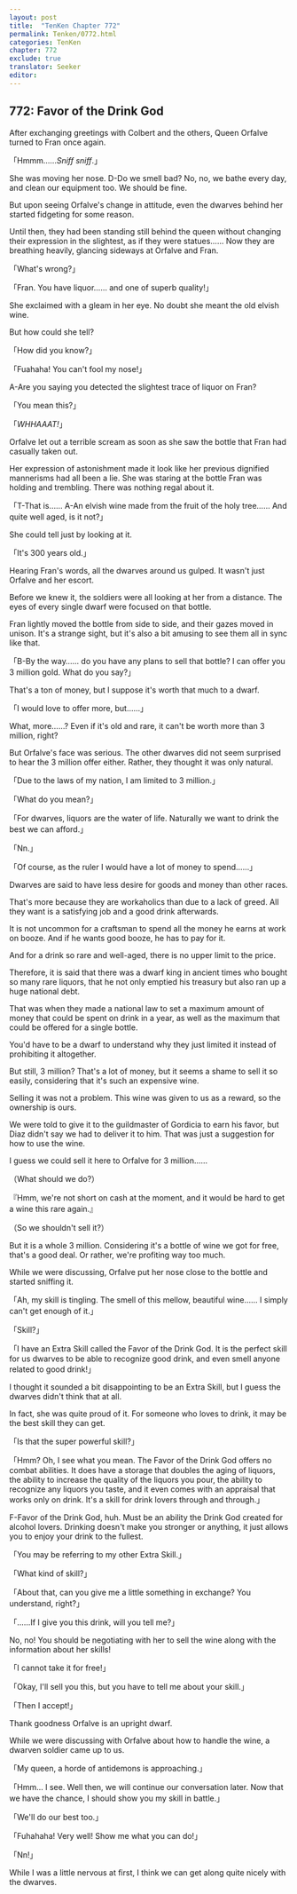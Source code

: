 ```yaml
---
layout: post
title:  "TenKen Chapter 772"
permalink: Tenken/0772.html
categories: TenKen
chapter: 772
exclude: true
translator: Seeker
editor: 
---
```

<h2>772: Favor of the Drink God</h2>

After exchanging greetings with Colbert and the others, Queen Orfalve turned to Fran once again.

「Hmmm……*Sniff sniff*.」

She was moving her nose. D-Do we smell bad? No, no, we bathe every day, and clean our equipment too. We should be fine.

But upon seeing Orfalve's change in attitude, even the dwarves behind her started fidgeting for some reason.

Until then, they had been standing still behind the queen without changing their expression in the slightest, as if they were statues…… Now they are breathing heavily, glancing sideways at Orfalve and Fran.

「What's wrong?」

「Fran. You have liquor…… and one of superb quality!」

She exclaimed with a gleam in her eye. No doubt she meant the old elvish wine.

But how could she tell?

「How did you know?」

「Fuahaha! You can't fool my nose!」

A-Are you saying you detected the slightest trace of liquor on Fran?

「You mean this?」

「*WHHAAAT!*」

Orfalve let out a terrible scream as soon as she saw the bottle that Fran had casually taken out.

Her expression of astonishment made it look like her previous dignified mannerisms had all been a lie. She was staring at the bottle Fran was holding and trembling. There was nothing regal about it.

「T-That is…… A-An elvish wine made from the fruit of the holy tree…… And quite well aged, is it not?」

She could tell just by looking at it.

「It's 300 years old.」

Hearing Fran's words, all the dwarves around us gulped. It wasn't just Orfalve and her escort.

Before we knew it, the soldiers were all looking at her from a distance. The eyes of every single dwarf were focused on that bottle.

Fran lightly moved the bottle from side to side, and their gazes moved in unison. It's a strange sight, but it's also a bit amusing to see them all in sync like that.

「B-By the way…… do you have any plans to sell that bottle? I can offer you 3 million gold. What do you say?」

That's a ton of money, but I suppose it's worth that much to a dwarf.

「I would love to offer more, but……」

What, more……? Even if it's old and rare, it can't be worth more than 3 million, right?

But Orfalve's face was serious. The other dwarves did not seem surprised to hear the 3 million offer either. Rather, they thought it was only natural.

「Due to the laws of my nation, I am limited to 3 million.」

「What do you mean?」

「For dwarves, liquors are the water of life. Naturally we want to drink the best we can afford.」

「Nn.」

「Of course, as the ruler I would have a lot of money to spend……」

Dwarves are said to have less desire for goods and money than other races.

That's more because they are workaholics than due to a lack of greed. All they want is a satisfying job and a good drink afterwards.

It is not uncommon for a craftsman to spend all the money he earns at work on booze. And if he wants good booze, he has to pay for it.

And for a drink so rare and well-aged, there is no upper limit to the price.

Therefore, it is said that there was a dwarf king in ancient times who bought so many rare liquors, that he not only emptied his treasury but also ran up a huge national debt.

That was when they made a national law to set a maximum amount of money that could be spent on drink in a year, as well as the maximum that could be offered for a single bottle.

You'd have to be a dwarf to understand why they just limited it instead of prohibiting it altogether.

But still, 3 million? That's a lot of money, but it seems a shame to sell it so easily, considering that it's such an expensive wine.

Selling it was not a problem. This wine was given to us as a reward, so the ownership is ours.

We were told to give it to the guildmaster of Gordicia to earn his favor, but Diaz didn't say we had to deliver it to him. That was just a suggestion for how to use the wine.

I guess we could sell it here to Orfalve for 3 million……

（What should we do?）

『Hmm, we're not short on cash at the moment, and it would be hard to get a wine this rare again.』

（So we shouldn't sell it?）

But it is a whole 3 million. Considering it's a bottle of wine we got for free, that's a good deal. Or rather, we're profiting way too much.

While we were discussing, Orfalve put her nose close to the bottle and started sniffing it.

「Ah, my skill is tingling. The smell of this mellow, beautiful wine…… I simply can't get enough of it.」

「Skill?」

「I have an Extra Skill called the Favor of the Drink God. It is the perfect skill for us dwarves to be able to recognize good drink, and even smell anyone related to good drink!」

I thought it sounded a bit disappointing to be an Extra Skill, but I guess the dwarves didn't think that at all.

In fact, she was quite proud of it. For someone who loves to drink, it may be the best skill they can get.

「Is that the super powerful skill?」

「Hmm? Oh, I see what you mean. The Favor of the Drink God offers no combat abilities. It does have a storage that doubles the aging of liquors, the ability to increase the quality of the liquors you pour, the ability to recognize any liquors you taste, and it even comes with an appraisal that works only on drink. It's a skill for drink lovers through and through.」

F-Favor of the Drink God, huh. Must be an ability the Drink God created for alcohol lovers. Drinking doesn't make you stronger or anything, it just allows you to enjoy your drink to the fullest.

「You may be referring to my other Extra Skill.」

「What kind of skill?」

「About that, can you give me a little something in exchange? You understand, right?」

「……If I give you this drink, will you tell me?」

No, no! You should be negotiating with her to sell the wine along with the information about her skills!

「I cannot take it for free!」

「Okay, I'll sell you this, but you have to tell me about your skill.」

「Then I accept!」

Thank goodness Orfalve is an upright dwarf.

While we were discussing with Orfalve about how to handle the wine, a dwarven soldier came up to us.

「My queen, a horde of antidemons is approaching.」

「Hmm… I see. Well then, we will continue our conversation later. Now that we have the chance, I should show you my skill in battle.」

「We'll do our best too.」

「Fuhahaha! Very well! Show me what you can do!」

「Nn!」

While I was a little nervous at first, I think we can get along quite nicely with the dwarves.



